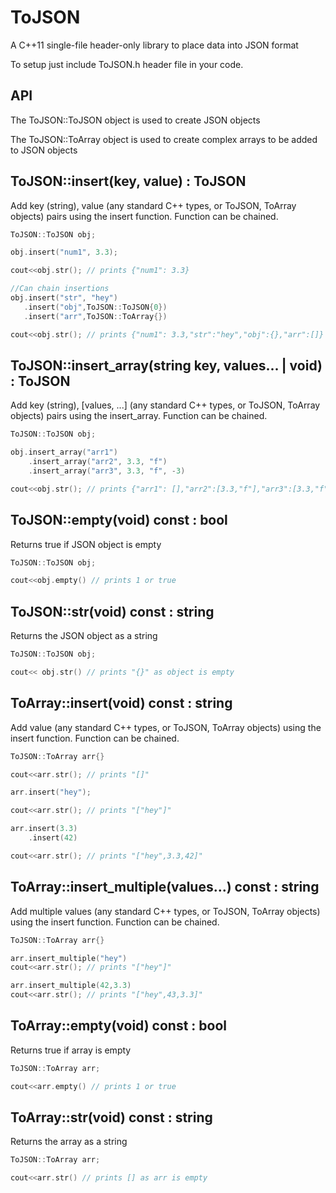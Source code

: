 ToJSON
======
A C++11 single-file header-only library to place data into JSON format

To setup just include ToJSON.h header file in your code.

API
---

The ToJSON::ToJSON object is used to create JSON objects

The ToJSON::ToArray object is used to create complex arrays to be added to JSON objects

## ToJSON::insert(key, value) : ToJSON

Add key (string), value (any standard C++ types, or ToJSON, ToArray objects) pairs using the insert function. Function can be chained.

```c++
ToJSON::ToJSON obj;

obj.insert("num1", 3.3);

cout<<obj.str(); // prints {"num1": 3.3}

//Can chain insertions
obj.insert("str", "hey")
   .insert("obj",ToJSON::ToJSON{0})
   .insert("arr",ToJSON::ToArray{})

cout<<obj.str(); // prints {"num1": 3.3,"str":"hey","obj":{},"arr":[]}
```

## ToJSON::insert_array(string key, values... | void) : ToJSON

Add key (string), [values, ...] (any standard C++ types, or ToJSON, ToArray objects) pairs using the insert_array. Function can be chained.

```c++
ToJSON::ToJSON obj;

obj.insert_array("arr1")
    .insert_array("arr2", 3.3, "f")
    .insert_array("arr3", 3.3, "f", -3)

cout<<obj.str(); // prints {"arr1": [],"arr2":[3.3,"f"],"arr3":[3.3,"f",-3]}
```

## ToJSON::empty(void) const : bool
Returns true if JSON object is empty

```c++
ToJSON::ToJSON obj;

cout<<obj.empty() // prints 1 or true
```

## ToJSON::str(void) const : string
Returns the JSON object as a string

```c++
ToJSON::ToJSON obj;

cout<< obj.str() // prints "{}" as object is empty
```

## ToArray::insert(void) const : string
Add value (any standard C++ types, or ToJSON, ToArray objects) using the insert function. Function can be chained.

```c++
ToJSON::ToArray arr{} 

cout<<arr.str(); // prints "[]"

arr.insert("hey");

cout<<arr.str(); // prints "["hey"]"

arr.insert(3.3)
    .insert(42)

cout<<arr.str(); // prints "["hey",3.3,42]"
```

## ToArray::insert_multiple(values...) const : string
Add multiple values (any standard C++ types, or ToJSON, ToArray objects) using the insert function. Function can be chained.

```c++
ToJSON::ToArray arr{} 

arr.insert_multiple("hey")
cout<<arr.str(); // prints "["hey"]"

arr.insert_multiple(42,3.3)
cout<<arr.str(); // prints "["hey",43,3.3]"
```

## ToArray::empty(void) const : bool
Returns true if array is empty

```c++
ToJSON::ToArray arr;

cout<<arr.empty() // prints 1 or true
```

## ToArray::str(void) const : string
Returns the array  as a string

```c++
ToJSON::ToArray arr;

cout<<arr.str() // prints [] as arr is empty
```
